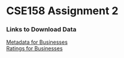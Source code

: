 # CSE158 Assignment 2

### Links to Download Data
[Metadata for Businesses](https://datarepo.eng.ucsd.edu/mcauley_group/gdrive/googlelocal/meta-California.json.gz)\
[Ratings for Businesses](https://datarepo.eng.ucsd.edu/mcauley_group/gdrive/googlelocal/rating-California.csv.gz)
